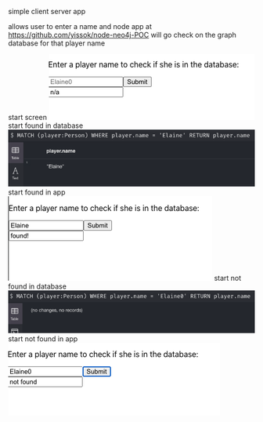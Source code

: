 simple client server app

allows user to enter a name and node app at https://github.com/yissok/node-neo4j-POC will go check on the graph database for that player name

start screen
![alt text](https://github.com/yissok/react-neo4j-POC/blob/master/img/start.png)
start found in database
![alt text](https://github.com/yissok/react-neo4j-POC/blob/master/img/founddb.png)
start found in app
![alt text](https://github.com/yissok/react-neo4j-POC/blob/master/img/found.png)
start not found in database
![alt text](https://github.com/yissok/react-neo4j-POC/blob/master/img/notfounddb.png)
start not found in app
![alt text](https://github.com/yissok/react-neo4j-POC/blob/master/img/notfound.png)